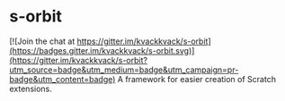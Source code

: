 # s-orbit

[![Join the chat at https://gitter.im/kvackkvack/s-orbit](https://badges.gitter.im/kvackkvack/s-orbit.svg)](https://gitter.im/kvackkvack/s-orbit?utm_source=badge&utm_medium=badge&utm_campaign=pr-badge&utm_content=badge)
A framework for easier creation of Scratch extensions.
